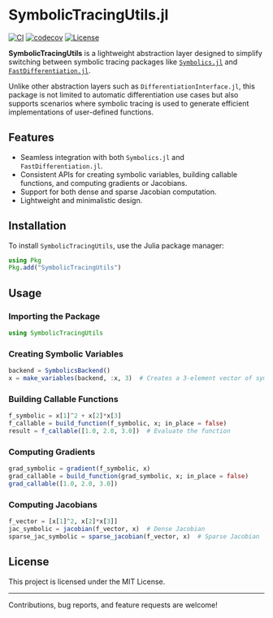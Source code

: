 # SymbolicTracingUtils.jl
[![CI](https://github.com/JuliaGameTheoreticPlanning/SymbolicTracingUtils.jl/actions/workflows/ci.yml/badge.svg)](https://github.com/JuliaGameTheoreticPlanning/SymbolicTracingUtils.jl/actions/workflows/ci.yml)
[![codecov](https://codecov.io/gh/JuliaGameTheoreticPlanning/SymbolicTracingUtils.jl/graph/badge.svg?token=WY8XllYoKe)](https://codecov.io/gh/JuliaGameTheoreticPlanning/SymbolicTracingUtils.jl)
[![License](https://img.shields.io/badge/license-MIT-blue)](https://opensource.org/licenses/MIT)

**SymbolicTracingUtils** is a lightweight abstraction layer designed to simplify switching between symbolic tracing packages like [`Symbolics.jl`](https://github.com/JuliaSymbolics/Symbolics.jl) and [`FastDifferentiation.jl`](https://github.com/YingboMa/FastDifferentiation.jl). 

Unlike other abstraction layers such as `DifferentiationInterface.jl`, this package is not limited to automatic differentiation use cases but also supports scenarios where symbolic tracing is used to generate efficient implementations of user-defined functions.

## Features

- Seamless integration with both `Symbolics.jl` and `FastDifferentiation.jl`.
- Consistent APIs for creating symbolic variables, building callable functions, and computing gradients or Jacobians.
- Support for both dense and sparse Jacobian computation.
- Lightweight and minimalistic design.

## Installation

To install `SymbolicTracingUtils`, use the Julia package manager:

```julia
using Pkg
Pkg.add("SymbolicTracingUtils")
```

## Usage

### Importing the Package

```julia
using SymbolicTracingUtils
```

### Creating Symbolic Variables

```julia
backend = SymbolicsBackend()
x = make_variables(backend, :x, 3)  # Creates a 3-element vector of symbolic variables `x[1]`, `x[2]`, `x[3]`
```

### Building Callable Functions

```julia
f_symbolic = x[1]^2 + x[2]*x[3]
f_callable = build_function(f_symbolic, x; in_place = false)
result = f_callable([1.0, 2.0, 3.0])  # Evaluate the function
```

### Computing Gradients

```julia
grad_symbolic = gradient(f_symbolic, x)
grad_callable = build_function(grad_symbolic, x; in_place = false)
grad_callable([1.0, 2.0, 3.0])
```

### Computing Jacobians

```julia
f_vector = [x[1]^2, x[2]*x[3]]
jac_symbolic = jacobian(f_vector, x)  # Dense Jacobian
sparse_jac_symbolic = sparse_jacobian(f_vector, x)  # Sparse Jacobian
```

## License

This project is licensed under the MIT License.

---

Contributions, bug reports, and feature requests are welcome!
